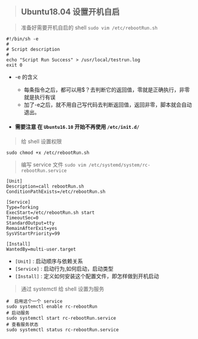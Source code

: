 > ## Ubuntu18.04 设置开机自启

> 准备好需要开机自启的 shell `sudo vim /etc/rebootRun.sh`

```shell
#!/bin/sh -e
#
# Script description
# 
echo "Script Run Success" > /usr/local/testrun.log
exit 0
```

* -e 的含义

  * 每条指令之后，都可以用$？去判断它的返回值，零就是正确执行，非零就是执行有误
  * 加了-e之后，就不用自己写代码去判断返回值，返回非零，脚本就会自动退出。

* #### 需要注意 在 `Ubuntu16.10` 开始不再使用 `/etc/init.d/`

> 给 shell 设置权限

```shell
sudo chmod +x /etc/rebootRun.sh
```

> 编写 service 文件 `sudo vim /etc/systemd/system/rc-rebootRun.service`

```shell
[Unit]
Description=call rebootRun.sh
ConditionPathExists=/etc/rebootRun.sh

[Service]
Type=forking
ExecStart=/etc/rebootRun.sh start
TimeoutSec=0    
StandardOutput=tty
RemainAfterExit=yes
SysVStartPriority=99

[Install]
WantedBy=multi-user.target
```

* `[Unit]` : 启动顺序与依赖关系
* `[Service]` : 启动行为,如何启动，启动类型
* `[Install]` : 定义如何安装这个配置文件，即怎样做到开机启动

> 通过 systemctl 给 shell 设置为服务

```shell
#  启用这个一个 service 
sudo systemctl enable rc-rebootRun
# 启动服务
sudo systemctl start rc-rebootRun.service
# 查看服务状态
sudo systemctl status rc-rebootRun.service
```

